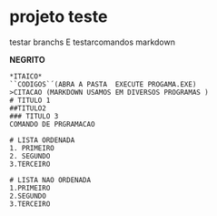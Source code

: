 # projeto teste
 testar branchs E testarcomandos markdown
  
   **NEGRITO**
 ~~~~~~~~~
*ITAICO*
``CODIGOS`´(ABRA A PASTA  EXECUTE PROGAMA.EXE)
>CITACAO (MARKDOWN USAMOS EM DIVERSOS PROGRAMAS )
# TITULO 1
##TITULO2
### TITULO 3
 COMANDO DE PRGRAMACAO

# LISTA ORDENADA
1. PRIMEIRO
2. SEGUNDO
3.TERCEIRO

# LISTA NAO ORDENADA
1.PRIMEIRO
2.SEGUNDO
3.TERCEIRO
